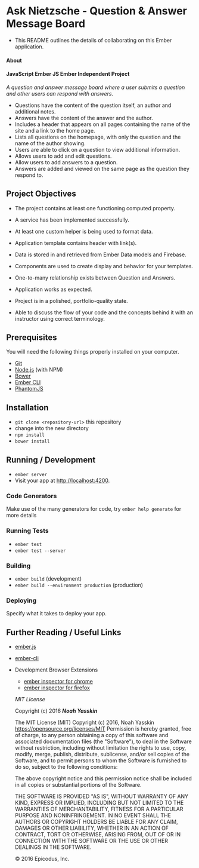 # Ask Nietzsche - Question & Answer Message Board

* This README outlines the details of collaborating on this Ember application.

#### About
#### JavaScript Ember JS Ember Independent Project
_A question and answer message board where a user submits a question and other users can respond with answers._

* Questions have the content of the question itself, an author and additional notes.
* Answers have the content of the answer and the author.
* Includes a header that appears on all pages containing the name of the site and a link to the home page.
* Lists all questions on the homepage, with only the question and the name of the author showing.
* Users are able to click on a question to view additional information.
* Allows users to add and edit questions.
* Allow users to add answers to a question.
* Answers are added and viewed on the same page as the question they respond to.


## Project Objectives

* The project contains at least one functioning computed property.

* A service has been implemented successfully.

* At least one custom helper is being used to format data.

* Application template contains header with link(s).

* Data is stored in and retrieved from Ember Data models and Firebase.

* Components are used to create display and behavior for your templates.

* One-to-many relationship exists between Question and Answers.

* Application works as expected.

* Project is in a polished, portfolio-quality state.

* Able to discuss the flow of your code and the concepts behind it with an instructor using correct terminology.

## Prerequisites

You will need the following things properly installed on your computer.

* [Git](http://git-scm.com/)
* [Node.js](http://nodejs.org/) (with NPM)
* [Bower](http://bower.io/)
* [Ember CLI](http://ember-cli.com/)
* [PhantomJS](http://phantomjs.org/)

## Installation

* `git clone <repository-url>` this repository
* change into the new directory
* `npm install`
* `bower install`

## Running / Development

* `ember server`
* Visit your app at [http://localhost:4200](http://localhost:4200).

### Code Generators

Make use of the many generators for code, try `ember help generate` for more details

### Running Tests

* `ember test`
* `ember test --server`

### Building

* `ember build` (development)
* `ember build --environment production` (production)

### Deploying

Specify what it takes to deploy your app.

## Further Reading / Useful Links

* [ember.js](http://emberjs.com/)
* [ember-cli](http://ember-cli.com/)
* Development Browser Extensions
  * [ember inspector for chrome](https://chrome.google.com/webstore/detail/ember-inspector/bmdblncegkenkacieihfhpjfppoconhi)
  * [ember inspector for firefox](https://addons.mozilla.org/en-US/firefox/addon/ember-inspector/)


  *MIT License*

  Copyright (c) 2016 **_Noah Yasskin_**

  The MIT License (MIT)
  Copyright (c) 2016, Noah Yasskin
  https://opensource.org/licenses/MIT
  Permission is hereby granted, free of charge, to any person obtaining a copy of this software and associated documentation files (the "Software"), to deal in the Software without restriction, including without limitation the rights to use, copy, modify, merge, publish, distribute, sublicense, and/or sell copies of the Software, and to permit persons to whom the Software is furnished to do so, subject to the following conditions:

  The above copyright notice and this permission notice shall be included in all copies or substantial portions of the Software.

  THE SOFTWARE IS PROVIDED "AS IS", WITHOUT WARRANTY OF ANY KIND, EXPRESS OR IMPLIED, INCLUDING BUT NOT LIMITED TO THE WARRANTIES OF MERCHANTABILITY, FITNESS FOR A PARTICULAR PURPOSE AND NONINFRINGEMENT. IN NO EVENT SHALL THE AUTHORS OR COPYRIGHT HOLDERS BE LIABLE FOR ANY CLAIM, DAMAGES OR OTHER LIABILITY, WHETHER IN AN ACTION OF CONTRACT, TORT OR OTHERWISE, ARISING FROM, OUT OF OR IN CONNECTION WITH THE SOFTWARE OR THE USE OR OTHER DEALINGS IN THE SOFTWARE.

  © 2016 Epicodus, Inc.
